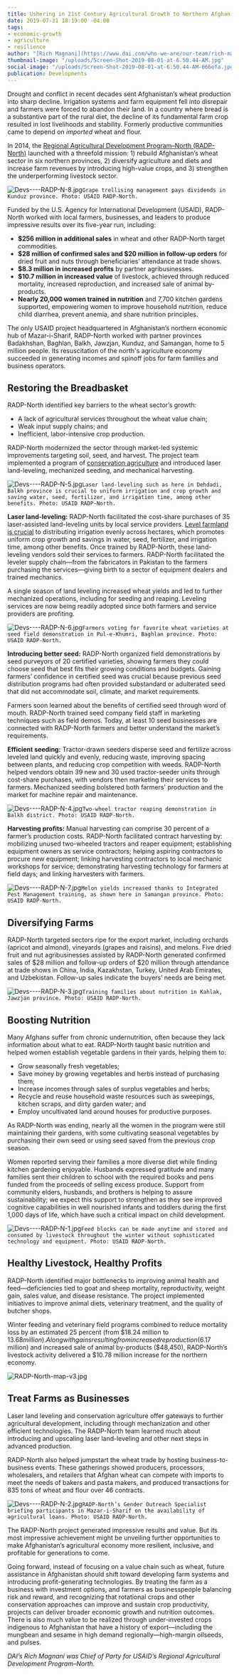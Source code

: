 ```yaml
---
title: Ushering in 21st Century Agricultural Growth to Northern Afghanistan
date: 2019-07-31 18:19:00 -04:00
tags:
- economic-growth
- agriculture
- resilience
author: "[Rich Magnani](https://www.dai.com/who-we-are/our-team/rich-magnani)"
thumbnail-image: "/uploads/Screen-Shot-2019-08-01-at-6.50.44-AM.jpg"
social-image: "/uploads/Screen-Shot-2019-08-01-at-6.50.44-AM-666efa.jpg"
publication: Developments
---
```


Drought and conflict in recent decades sent Afghanistan’s wheat production into sharp decline. Irrigation systems and farm equipment fell into disrepair and farmers were forced to abandon their land. In a country where bread is a substantive part of the rural diet, the decline of its fundamental farm crop resulted in lost livelihoods and stability. Formerly productive communities came to depend on *imported* wheat and flour.




In 2014, the [Regional Agricultural Development Program–North (RADP-North)](https://www.dai.com/our-work/projects/afghanistan-regional-agricultural-development-program-radp-north) launched with a threefold mission: 1) rebuild Afghanistan’s wheat sector in six northern provinces, 2) diversify agriculture and diets and increase farm revenues by introducing high-value crops, and 3) strengthen the underperforming livestock sector.

![Devs----RADP-N-8.jpg](/uploads/Devs----RADP-N-8.jpg)`Grape trellising management pays dividends in Kunduz province. Photo: USAID RADP-North.`

Funded by the U.S. Agency for International Development (USAID), RADP-North worked with local farmers, businesses, and leaders to produce impressive results over its five-year run, including:

* **$256 million in additional sales** in wheat and other RADP-North target commodities.
* **$28 million of confirmed sales and $20 million in follow-up orders** for dried fruit and nuts through beneficiaries’ attendance at trade shows.
* **$8.3 million in increased profits** by partner agribusinesses.
* **$10.7 million in increased value** of livestock, achieved through reduced mortality, increased reproduction, and increased sale of animal by-products.
* **Nearly 20,000 women trained in nutrition** and 7,700 kitchen gardens supported, empowering women to improve household nutrition, reduce child diarrhea, prevent anemia, and share nutrition principles.

The only USAID project headquartered in Afghanistan’s northern economic hub of Mazar-i-Sharif, RADP-North worked with partner provinces Badakhshan, Baghlan, Balkh, Jawzjan, Kunduz, and Samangan, home to 5 million people. Its resuscitation of the north's agriculture economy succeeded in generating incomes and spinoff jobs for farm families and business operators.

<script src="//my.visme.co/visme.js"></script><div class="visme_d" data-url="ep96zp61-radp-north" data-w="800" data-h="3983" data-domain="my"></div>

## Restoring the Breadbasket

RADP-North identified key barriers to the wheat sector’s growth:

* A lack of agricultural services throughout the wheat value chain; 
* Weak input supply chains; and
* Inefficient, labor-intensive crop production.

RADP-North modernized the sector through market-led systemic improvements targeting soil, seed, and harvest. The project team implemented a program of [conservation agriculture](http://www.fao.org/conservation-agriculture/en/) and introduced laser land-leveling, mechanized seeding, and mechanical harvesting.

![Devs----RADP-N-5.jpg](/uploads/Devs----RADP-N-5.jpg)`Laser land-leveling such as here in Dehdadi, Balkh province is crucial to uniform irrigation and crop growth and saving water, seed, fertilizer, and irrigation time, among other benefits. Photo: USAID RADP-North.`

**Laser land-leveling:** RADP-North facilitated the cost-share purchases of 35 laser-assisted land-leveling units by local service providers. [Level farmland is crucial](https://ccafs.cgiar.org/research-highlight/laser-land-levelling-how-it-strikes-all-right-climate-smart-chords#.XT87iZNKjuQ) to distributing irrigation evenly across hectares, which promotes uniform crop growth and savings in water, seed, fertilizer, and irrigation time, among other benefits. Once trained by RADP-North, these land-leveling vendors sold their services to farmers. RADP-North facilitated the leveler supply chain—from the fabricators in Pakistan to the farmers purchasing the services—giving birth to a sector of equipment dealers and trained mechanics.  

A single season of land leveling increased wheat yields and led to further mechanized operations, including for seeding and reaping. Leveling services are now being readily adopted since both farmers and service providers are profiting.

![Devs----RADP-N-6.jpg](/uploads/Devs----RADP-N-6.jpg)`Farmers voting for favorite wheat varieties at seed field demonstration in Pul-e-Khumri, Baghlan province. Photo: USAID RADP-North.` 

**Introducing better seed:** RADP-North organized field demonstrations by seed purveyors of 20 certified varieties, showing farmers they could choose seed that best fits their growing conditions and budgets. Gaining farmers’ confidence in certified seed was crucial because previous seed distribution programs had often provided substandard or adulterated seed that did not accommodate soil, climate, and market requirements.

Farmers soon learned about the benefits of certified seed through word of mouth. RADP-North trained seed company field staff in marketing techniques such as field demos. Today, at least 10 seed businesses are connected with RADP-North farmers and better understand the market’s requirements.

**Efficient seeding:** Tractor-drawn seeders disperse seed and fertilize across leveled land quickly and evenly, reducing waste, improving spacing between plants, and reducing crop competition with weeds. RADP-North helped vendors obtain 39 new and 30 used tractor-seeder units through cost-share purchases, with vendors then marketing their services to farmers. Mechanized seeding bolstered both farmers' production and the market for machine repair and maintenance.

![Devs----RADP-N-4.jpg](/uploads/Devs----RADP-N-4.jpg)`Two-wheel tractor reaping demonstration in Balkh district. Photo: USAID RADP-North.`

**Harvesting profits:** Manual harvesting can comprise 30 percent of a farmer’s production costs. RADP-North facilitated contract harvesting by: mobilizing unused two-wheeled tractors and reaper equipment; establishing equipment owners as service contractors; helping aspiring contractors to procure new equipment; linking harvesting contractors to local mechanic workshops for service; demonstrating harvesting technology for farmers at field days; and linking harvesters with farmers.

![Devs----RADP-N-7.jpg](/uploads/Devs----RADP-N-7.jpg)`Melon yields increased thanks to Integrated Pest Management training, as shown here in Samangan province. Photo: USAID RADP-North.`

## Diversifying Farms

RADP-North targeted sectors ripe for the export market, including orchards (apricot and almond), vineyards (grapes and raisins), and melons. Five dried fruit and nut agribusinesses assisted by RADP-North generated confirmed sales of $28 million and follow-up orders of $20 million through attendance at trade shows in China, India, Kazakhstan, Turkey, United Arab Emirates, and Uzbekistan. Follow-up sales indicate the buyers’ needs are being met.

![Devs----RADP-N-3.jpg](/uploads/Devs----RADP-N-3.jpg)`Training families about nutrition in Kahlak, Jawzjan province. Photo: USAID RADP-North.`

## Boosting Nutrition

Many Afghans suffer from chronic undernutrition, often because they lack information about what to eat. RADP-North taught basic nutrition and helped women establish vegetable gardens in their yards, helping them to:

* Grow seasonally fresh vegetables;
* Save money by growing vegetables and herbs instead of purchasing them;
* Increase incomes through sales of surplus vegetables and herbs;
* Recycle and reuse household waste resources such as sweepings, kitchen scraps, and dirty garden water; and
* Employ uncultivated land around houses for productive purposes.

As RADP-North was ending, nearly all the women in the program were still maintaining their gardens, with some cultivating seasonal vegetables by purchasing their own seed or using seed saved from the previous crop season.

Women reported serving their families a more diverse diet while finding kitchen gardening enjoyable. Husbands expressed gratitude and many families sent their children to school with the required books and pens funded from the proceeds of selling excess produce. Support from community elders, husbands, and brothers is helping to assure sustainability; we expect this support to strengthen as they see improved cognitive capabilities in well nourished infants and toddlers during the first 1,000 days of life, which have such a critical impact on child development.

![Devs----RADP-N-1.jpg](/uploads/Devs----RADP-N-1.jpg)`Feed blocks can be made anytime and stored and consumed by livestock throughout the winter without sophisticated technology and equipment. Photo: USAID RADP-North.`

## Healthy Livestock, Healthy Profits

RADP-North identified major bottlenecks to improving animal health and feed—deficiencies tied to goat and sheep mortality, reproductivity, weight gain, sales value, and disease resistance. The project implemented initiatives to improve animal diets, veterinary treatment, and the quality of butcher shops.

Winter feeding and veterinary field programs combined to reduce mortality loss by an estimated 25 percent (from $18.24 million to $13.68 million). Along with gains resulting from increased reproduction ($6.17 million) and increased sale of animal by-products ($48,450), RADP-North’s livestock activity delivered a $10.78 million increase for the northern economy.

![RADP-North-map-v3.jpg](/uploads/RADP-North-map-v3.jpg)

## Treat Farms as Businesses

Laser land leveling and conservation agriculture offer gateways to further agricultural development, including through mechanization and other efficient technologies. The RADP-North team learned much about introducing and upscaling laser land-leveling and other next steps in advanced production. 

RADP-North also helped jumpstart the wheat trade by hosting business-to-business events. These gatherings showed producers, processors, wholesalers, and retailers that Afghan wheat can compete with imports to meet the needs of bakers and pasta makers, and produced transactions for 835 tons of wheat and flour over 46 contracts. 

![Devs----RADP-N-2.jpg](/uploads/Devs----RADP-N-2.jpg)`RADP-North’s Gender Outreach Specialist briefing participants in Mazar-i-Sharif on the availability of agricultural loans. Photo: USAID RADP-North.`

The RADP-North project generated impressive results and value. But its most impressive achievement might be unveiling further opportunities to make Afghanistan’s agricultural economy more resilient, inclusive, and profitable for generations to come.

Going forward, instead of focusing on a value chain such as wheat, future assistance in Afghanistan should shift toward developing farm systems and introducing profit-generating technologies. By treating the farm as a business with investment options, and farmers as businesspeople balancing risk and reward, and recognizing that rotational crops and other conservation approaches can improve and sustain crop productivity, projects can deliver broader economic growth and nutrition outcomes. There is also much value to be realized through under-invested crops indigenous to Afghanistan that have a history of export—including the mungbean and sesame in high demand regionally—high-margin oilseeds, and pulses.

*DAI’s Rich Magnani was Chief of Party for USAID’s Regional Agricultural Development Program–North.*